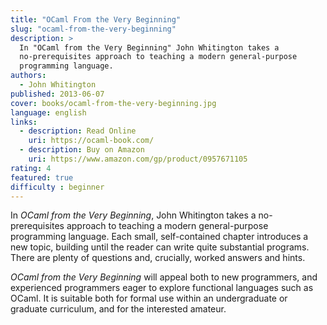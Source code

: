 ```yaml
---
title: "OCaml From the Very Beginning"
slug: "ocaml-from-the-very-beginning"
description: >
  In "OCaml from the Very Beginning" John Whitington takes a
  no-prerequisites approach to teaching a modern general-purpose
  programming language.
authors:
  - John Whitington
published: 2013-06-07 
cover: books/ocaml-from-the-very-beginning.jpg
language: english
links:
  - description: Read Online
    uri: https://ocaml-book.com/
  - description: Buy on Amazon
    uri: https://www.amazon.com/gp/product/0957671105
rating: 4
featured: true
difficulty : beginner
---
```


In *OCaml from the Very Beginning*, John Whitington takes a
no-prerequisites approach to teaching a modern general-purpose
programming language. Each small, self-contained chapter introduces a
new topic, building until the reader can write quite substantial
programs. There are plenty of questions and, crucially, worked answers
and hints.

*OCaml from the Very Beginning* will appeal both to new programmers, and experienced programmers eager to explore functional languages such as OCaml. It is suitable both for formal use within an undergraduate or graduate curriculum, and for the interested amateur.
